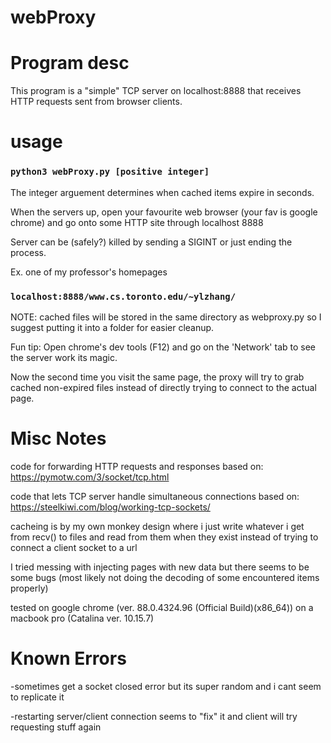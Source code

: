 # webProxy

# Program desc
This program is a "simple" TCP server on localhost:8888 that receives HTTP requests sent
from browser clients.

# usage

### `python3 webProxy.py [positive integer]`

The integer arguement determines when cached items expire in seconds.

When the servers up, open your favourite web browser (your fav is google chrome) and go onto some HTTP site through localhost 8888

Server can be (safely?) killed by sending a SIGINT or just ending the process.

Ex. one of my professor's homepages

### `localhost:8888/www.cs.toronto.edu/~ylzhang/`

NOTE: cached files will be stored in the same directory as webproxy.py so I suggest putting it into a folder for easier cleanup.

Fun tip: Open chrome's dev tools (F12) and go on the 'Network' tab to see the server work its magic.

Now the second time you visit the same page, the proxy will try to grab cached non-expired files instead of directly trying to connect to the actual page.

# Misc Notes
code for forwarding HTTP requests and responses based on: 
https://pymotw.com/3/socket/tcp.html

code that lets TCP server handle simultaneous connections based on:
https://steelkiwi.com/blog/working-tcp-sockets/

cacheing is by my own monkey design where i just write whatever i get from recv() to files and read
from them when they exist instead of trying to connect a client socket to a url

I tried messing with injecting pages with new data but there seems to be some bugs
(most likely not doing the decoding of some encountered items properly)

tested on google chrome (ver. 88.0.4324.96 (Official Build)(x86_64)) on a macbook pro (Catalina ver. 10.15.7)

# Known Errors
-sometimes get a socket closed error but its super random and i cant seem to replicate it

-restarting server/client connection seems to "fix" it and client will try requesting stuff again
